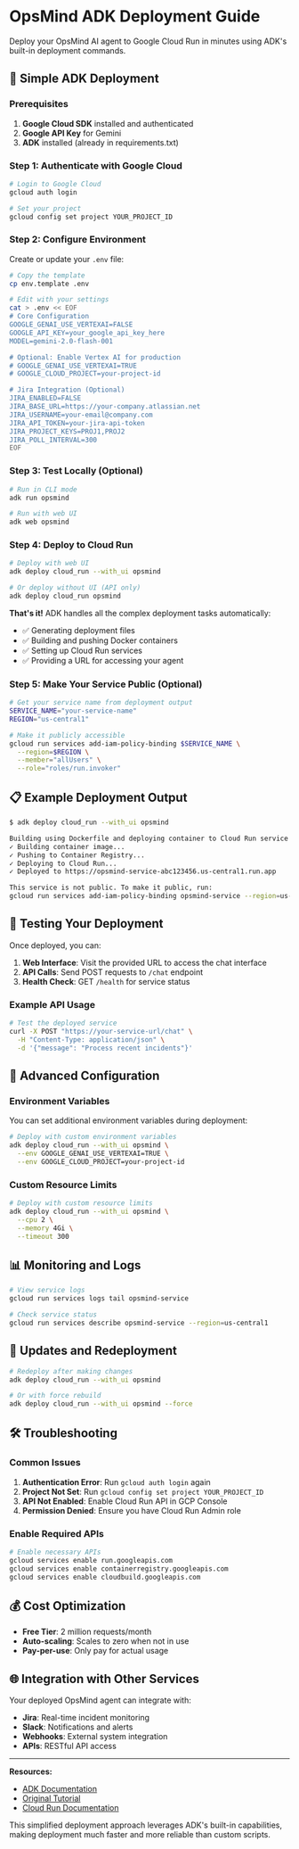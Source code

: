 # OpsMind ADK Deployment Guide

Deploy your OpsMind AI agent to Google Cloud Run in minutes using ADK's built-in deployment commands.

## 🚀 Simple ADK Deployment

### Prerequisites

1. **Google Cloud SDK** installed and authenticated
2. **Google API Key** for Gemini
3. **ADK** installed (already in requirements.txt)

### Step 1: Authenticate with Google Cloud

```bash
# Login to Google Cloud
gcloud auth login

# Set your project
gcloud config set project YOUR_PROJECT_ID
```

### Step 2: Configure Environment

Create or update your `.env` file:

```bash
# Copy the template
cp env.template .env

# Edit with your settings
cat > .env << EOF
# Core Configuration
GOOGLE_GENAI_USE_VERTEXAI=FALSE
GOOGLE_API_KEY=your_google_api_key_here
MODEL=gemini-2.0-flash-001

# Optional: Enable Vertex AI for production
# GOOGLE_GENAI_USE_VERTEXAI=TRUE
# GOOGLE_CLOUD_PROJECT=your-project-id

# Jira Integration (Optional)
JIRA_ENABLED=FALSE
JIRA_BASE_URL=https://your-company.atlassian.net
JIRA_USERNAME=your-email@company.com
JIRA_API_TOKEN=your-jira-api-token
JIRA_PROJECT_KEYS=PROJ1,PROJ2
JIRA_POLL_INTERVAL=300
EOF
```

### Step 3: Test Locally (Optional)

```bash
# Run in CLI mode
adk run opsmind

# Run with web UI
adk web opsmind
```

### Step 4: Deploy to Cloud Run

```bash
# Deploy with web UI
adk deploy cloud_run --with_ui opsmind

# Or deploy without UI (API only)
adk deploy cloud_run opsmind
```

**That's it!** ADK handles all the complex deployment tasks automatically:
- ✅ Generating deployment files
- ✅ Building and pushing Docker containers
- ✅ Setting up Cloud Run services
- ✅ Providing a URL for accessing your agent

### Step 5: Make Your Service Public (Optional)

```bash
# Get your service name from deployment output
SERVICE_NAME="your-service-name"
REGION="us-central1"

# Make it publicly accessible
gcloud run services add-iam-policy-binding $SERVICE_NAME \
  --region=$REGION \
  --member="allUsers" \
  --role="roles/run.invoker"
```

## 📋 Example Deployment Output

```bash
$ adk deploy cloud_run --with_ui opsmind

Building using Dockerfile and deploying container to Cloud Run service [opsmind-service]...
✓ Building container image...
✓ Pushing to Container Registry...
✓ Deploying to Cloud Run...
✓ Deployed to https://opsmind-service-abc123456.us-central1.run.app

This service is not public. To make it public, run:
gcloud run services add-iam-policy-binding opsmind-service --region=us-central1 --member="allUsers" --role="roles/run.invoker"
```

## 🎯 Testing Your Deployment

Once deployed, you can:

1. **Web Interface**: Visit the provided URL to access the chat interface
2. **API Calls**: Send POST requests to `/chat` endpoint
3. **Health Check**: GET `/health` for service status

### Example API Usage

```bash
# Test the deployed service
curl -X POST "https://your-service-url/chat" \
  -H "Content-Type: application/json" \
  -d '{"message": "Process recent incidents"}'
```

## 🔧 Advanced Configuration

### Environment Variables

You can set additional environment variables during deployment:

```bash
# Deploy with custom environment variables
adk deploy cloud_run --with_ui opsmind \
  --env GOOGLE_GENAI_USE_VERTEXAI=TRUE \
  --env GOOGLE_CLOUD_PROJECT=your-project-id
```

### Custom Resource Limits

```bash
# Deploy with custom resource limits
adk deploy cloud_run --with_ui opsmind \
  --cpu 2 \
  --memory 4Gi \
  --timeout 300
```

## 📊 Monitoring and Logs

```bash
# View service logs
gcloud run services logs tail opsmind-service

# Check service status
gcloud run services describe opsmind-service --region=us-central1
```

## 🔄 Updates and Redeployment

```bash
# Redeploy after making changes
adk deploy cloud_run --with_ui opsmind

# Or with force rebuild
adk deploy cloud_run --with_ui opsmind --force
```

## 🛠️ Troubleshooting

### Common Issues

1. **Authentication Error**: Run `gcloud auth login` again
2. **Project Not Set**: Run `gcloud config set project YOUR_PROJECT_ID`
3. **API Not Enabled**: Enable Cloud Run API in GCP Console
4. **Permission Denied**: Ensure you have Cloud Run Admin role

### Enable Required APIs

```bash
# Enable necessary APIs
gcloud services enable run.googleapis.com
gcloud services enable containerregistry.googleapis.com
gcloud services enable cloudbuild.googleapis.com
```

## 💰 Cost Optimization

- **Free Tier**: 2 million requests/month
- **Auto-scaling**: Scales to zero when not in use
- **Pay-per-use**: Only pay for actual usage

## 🌐 Integration with Other Services

Your deployed OpsMind agent can integrate with:
- **Jira**: Real-time incident monitoring
- **Slack**: Notifications and alerts
- **Webhooks**: External system integration
- **APIs**: RESTful API access

---

**Resources:**
- [ADK Documentation](https://cloud.google.com/agent-development-kit)
- [Original Tutorial](https://timtech4u.medium.com/building-and-deploying-ai-agents-in-minutes-with-googles-adk-part-1-abbf2ed43486)
- [Cloud Run Documentation](https://cloud.google.com/run/docs)

This simplified deployment approach leverages ADK's built-in capabilities, making deployment much faster and more reliable than custom scripts. 
